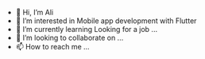 - 👋 Hi, I’m Ali
- 👀 I’m interested in Mobile app development with Flutter 
- 🌱 I’m currently learning Looking for a job ...
- 💞️ I’m looking to collaborate on ...
- 📫 How to reach me ...

<!---
AliShafai2021/AliShafai2021 is a ✨ special ✨ repository because its `README.md` (this file) appears on your GitHub profile.
You can click the Preview link to take a look at your changes.
--->
